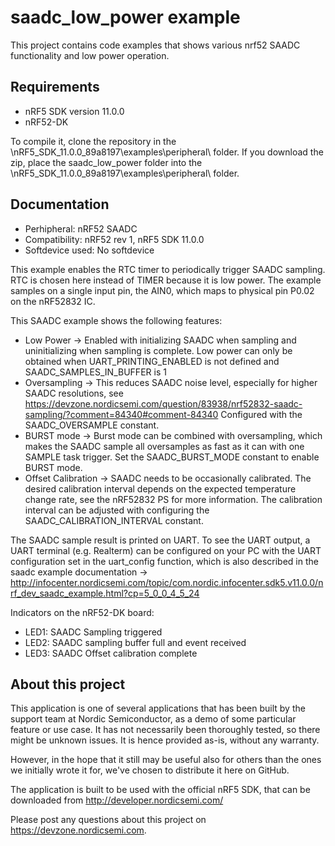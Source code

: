 saadc_low_power example
==================

 This project contains code examples that shows various nrf52 SAADC functionality and low power operation.
 
Requirements
------------
- nRF5 SDK version 11.0.0
- nRF52-DK

To compile it, clone the repository in the \nRF5_SDK_11.0.0_89a8197\examples\peripheral\ folder.  If you download the zip, place the saadc_low_power folder into the \nRF5_SDK_11.0.0_89a8197\examples\peripheral\ folder.

Documentation
-----------------
- Perhipheral: nRF52 SAADC
- Compatibility: nRF52 rev 1, nRF5 SDK 11.0.0
- Softdevice used: No softdevice
  
This example enables the RTC timer to periodically trigger SAADC sampling. RTC is chosen here instead of TIMER because it is low power. The example samples on a single input pin, the AIN0, which maps to physical pin P0.02 on the nRF52832 IC.

This SAADC example shows the following features:
- Low Power -> Enabled with initializing SAADC when sampling and uninitializing when sampling is complete. Low power can only be obtained when UART_PRINTING_ENABLED is not defined and SAADC_SAMPLES_IN_BUFFER is 1
- Oversampling -> This reduces SAADC noise level, especially for higher SAADC resolutions, see https://devzone.nordicsemi.com/question/83938/nrf52832-saadc-sampling/?comment=84340#comment-84340   Configured with the SAADC_OVERSAMPLE constant.
- BURST mode -> Burst mode can be combined with oversampling, which makes the SAADC sample all oversamples as fast as it can with one SAMPLE task trigger. Set the SAADC_BURST_MODE constant to enable BURST mode.
- Offset Calibration -> SAADC needs to be occasionally calibrated. The desired calibration interval depends on the expected temperature change rate, see the nRF52832 PS for more information. The calibration interval can be adjusted with configuring the SAADC_CALIBRATION_INTERVAL constant.

The SAADC sample result is printed on UART. To see the UART output, a UART terminal (e.g. Realterm) can be configured on your PC with the UART configuration set in the uart_config function, which is also described in the saadc example documentation -> http://infocenter.nordicsemi.com/topic/com.nordic.infocenter.sdk5.v11.0.0/nrf_dev_saadc_example.html?cp=5_0_0_4_5_24
  
Indicators on the nRF52-DK board:
- LED1: SAADC Sampling triggered 
- LED2: SAADC sampling buffer full and event received
- LED3: SAADC Offset calibration complete

About this project
------------------
This application is one of several applications that has been built by the support team at Nordic Semiconductor, as a demo of some particular feature or use case. It has not necessarily been thoroughly tested, so there might be unknown issues. It is hence provided as-is, without any warranty. 

However, in the hope that it still may be useful also for others than the ones we initially wrote it for, we've chosen to distribute it here on GitHub. 

The application is built to be used with the official nRF5 SDK, that can be downloaded from http://developer.nordicsemi.com/

Please post any questions about this project on https://devzone.nordicsemi.com.

